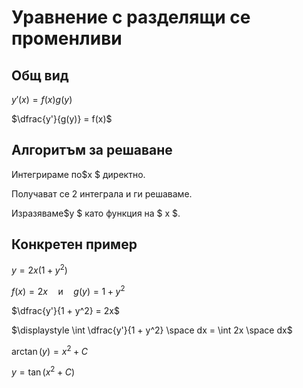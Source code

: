 # Уравнение с разделящи се променливи

## Общ вид

$y'(x) = f(x)g(y)$

$\dfrac{y'}{g(y)} = f(x)$

## Алгоритъм за решаване

Интегрираме по$x $ директно.

Получават се 2 интеграла и ги решаваме.

Изразяваме$y $ като функция на $ x $.

## Конкретен пример

$y = 2x(1 + y^2)$

$f(x) = 2x \quad\text{и}\quad g(y) = 1 + y^2$

$\dfrac{y'}{1 + y^2} = 2x$

$\displaystyle \int \dfrac{y'}{1 + y^2} \space dx = \int 2x \space dx$

$\arctan(y) = x^2 + C$

$y = \tan(x^2 + C)$